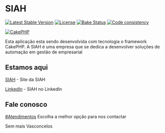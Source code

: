 # SIAH

[![Latest Stable Version](https://poser.pugx.org/cakephp/cakephp/v/stable.svg)](https://packagist.org/packages/cakephp/cakephp)
[![License](https://poser.pugx.org/cakephp/cakephp/license.svg)](https://packagist.org/packages/cakephp/cakephp)
[![Bake Status](https://secure.travis-ci.org/cakephp/cakephp.png?branch=master)](http://travis-ci.org/cakephp/cakephp)
[![Code consistency](http://squizlabs.github.io/PHP_CodeSniffer/analysis/cakephp/cakephp/grade.svg)](http://squizlabs.github.io/PHP_CodeSniffer/analysis/cakephp/cakephp/)

[![CakePHP](http://www.siahonline.com.br/img/logo_siah_220x80.png)](http://www.siahonline.com.br)

Esta aplicação esta sendo desenvolvida com tecnologia o framework CakePHP.
A SIAH é uma empresa que se dedica a desenvolver soluções de automação em gestão de empresarial


## Estamos aqui

[SIAH](http://www.siahonline.com.br) - Site da SIAH

[LinkedIn](https://www.linkedin.com/company/siah) - SIAH no LinkedIn



## Fale conosco

[#Atendimentos](http://www.siahonline.com.br/atendimentos) Escolha a melhor opção para nos contactar


Sem mais Vasconcelos
